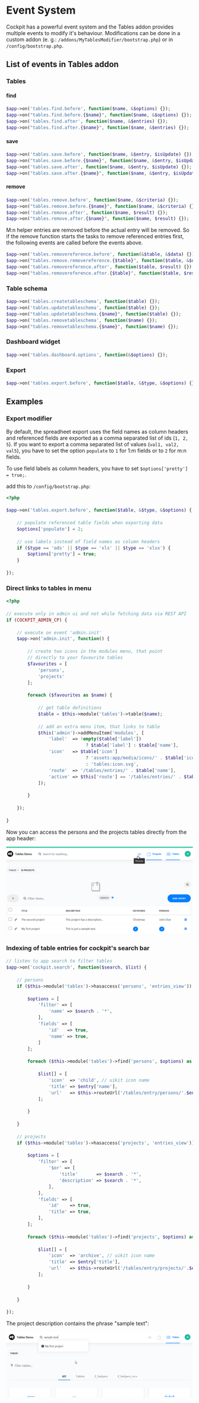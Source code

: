 # Event System

Cockpit has a powerful event system and the Tables addon provides multiple events to modify it's behaviour. Modifications can be done in a custom addon (e. g.: `/addons/MyTablesModifier/bootstrap.php`) or in `/config/bootstrap.php`.

## List of events in Tables addon

### Tables

#### find

```php
$app->on('tables.find.before', function($name, &$options) {});
$app->on("tables.find.before.{$name}", function($name, &$options) {});
$app->on('tables.find.after', function($name, &$entries) {});
$app->on("tables.find.after.{$name}", function($name, &$entries) {});
```

#### save

```php
$app->on('tables.save.before', function($name, &$entry, $isUpdate) {});
$app->on("tables.save.before.{$name}", function($name, &$entry, $isUpdate) {});
$app->on('tables.save.after', function($name, &$entry, $isUpdate) {});
$app->on("tables.save.after.{$name}", function($name, &$entry, $isUpdate) {});
```

#### remove

```php
$app->on('tables.remove.before', function($name, &$criteria) {});
$app->on("tables.remove.before.{$name}", function($name, &$criteria) {});
$app->on('tables.remove.after', function($name, $result) {});
$app->on("tables.remove.after.{$name}", function($name, $result) {});
```

M:n helper entries are removed before the actual entry will be removed. So if the remove function starts the tasks to remove referenced entries first, the following events are called before the events above.

```php
$app->on('tables.removereference.before', function(&$table, &$data) {});
$app->on("tables.remove.removereference.{$table}", function($table, &$data) {});
$app->on('tables.removereference.after', function($table, $result) {});
$app->on("tables.removereference.after.{$table}", function($table, $result) {});
```

### Table schema

```php
$app->on('tables.createtableschema', function($table) {});
$app->on('tables.updatetableschema', function($table) {});
$app->on("tables.updatetableschema.{$name}", function($table) {});
$app->on('tables.removetableschema', function($name) {});
$app->on("tables.removetableschema.{$name}", function($name) {});
```

### Dashboard widget

```php
$app->on('tables.dashboard.options', function(&$options) {});
```

### Export

```php
$app->on('tables.export.before', function($table, &$type, &$options) {});
```

## Examples

### Export modifier

By default, the spreadheet export uses the field names as column headers and referenced fields are exported as a comma separated list of ids (`1, 2, 5`). If you want to export a comma separated list of values (`val1, val2, val5`), you have to set the option `populate` to `1` for 1:m fields or to `2` for m:n fields.

To use field labels as column headers, you have to set `$options['pretty'] = true;`.

add this to `/config/bootstrap.php`:

```php
<?php

$app->on('tables.export.before', function($table, &$type, &$options) {

    // populate referenced table fields when exporting data
    $options['populate'] = 2;

    // use labels instead of field names as column headers
    if ($type == 'ods' || $type == 'xls' || $type == 'xlsx') {
        $options['pretty'] = true;
    }

});
```

### Direct links to tables in menu

```php
<?php

// execute only in admin ui and not while fetching data via REST API
if (COCKPIT_ADMIN_CP) {

    // execute on event 'admin.init'
    $app->on('admin.init', function() {

        // create two icons in the modules menu, that point
        // directly to your favourite tables
        $favourites = [
            'persons',
            'projects'
        ];

        foreach ($favourites as $name) {

            // get table definitions
            $table = $this->module('tables')->table($name);

            // add an extra menu item, that links to table
            $this('admin')->addMenuItem('modules', [
                'label'  => !empty($table['label'])
                              ? $table['label'] : $table['name'],
                'icon'   => $table['icon']
                              ? 'assets:app/media/icons/' . $table['icon']
                              : 'tables:icon.svg',
                'route'  => '/tables/entries/' . $table['name'],
                'active' => $this['route'] == '/tables/entries/' . $table['name']
            ]);

        }

    });

}
```

Now you can access the persons and the projects tables directly from the app header:

![modules menu with direct links to persons and projects](img/events_links_to_tables.png)

### Indexing of table entries for cockpit's search bar

```php
// listen to app search to filter tables
$app->on('cockpit.search', function($search, $list) {

    // persons
    if ($this->module('tables')->hasaccess('persons', 'entries_view')) {

        $options = [
            'filter' => [
                'name' => $search . '*',
            ],
            'fields' => [
                'id'   => true,
                'name' => true,
            ]
        ];

        foreach ($this->module('tables')->find('persons', $options) as $entry) {

            $list[] = [
                'icon'  => 'child', // uikit icon name
                'title' => $entry['name'],
                'url'   => $this->routeUrl('/tables/entry/persons/'.$entry['id'])
            ];

        }

    }

    // projects
    if ($this->module('tables')->hasaccess('projects', 'entries_view')) {

        $options = [
            'filter' => [
                '$or' => [
                    'title'       => $search . '*',
                    'description' => $search . '*',
                ],
            ],
            'fields' => [
                'id'    => true,
                'title' => true,
            ],
        ];

        foreach ($this->module('tables')->find('projects', $options) as $entry) {

            $list[] = [
                'icon'  => 'archive', // uikit icon name
                'title' => $entry['title'],
                'url'   => $this->routeUrl('/tables/entry/projects/'.$entry['id'])
            ];

        }

    }

});
```

The project description contains the phrase "sample text":

![indexed person in global search](img/search_index.png)

